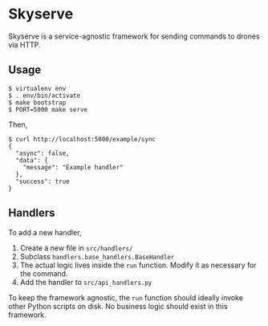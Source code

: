 # Skyserve

Skyserve is a service-agnostic framework for sending commands to drones via HTTP.

## Usage

```
$ virtualenv env
$ . env/bin/activate
$ make bootstrap
$ PORT=5000 make serve
```

Then,

```
$ curl http://localhost:5000/example/sync
{
  "async": false,
  "data": {
    "message": "Example handler"
  },
  "success": true
}
```

## Handlers

To add a new handler,

1. Create a new file in `src/handlers/`
2. Subclass `handlers.base_handlers.BaseHandler`
3. The actual logic lives inside the `run` function. Modify it as necessary for the command.
4. Add the handler to `src/api_handlers.py`

To keep the framework agnostic, the `run` function should ideally invoke other Python scripts on disk. No business logic should exist in this framework.
